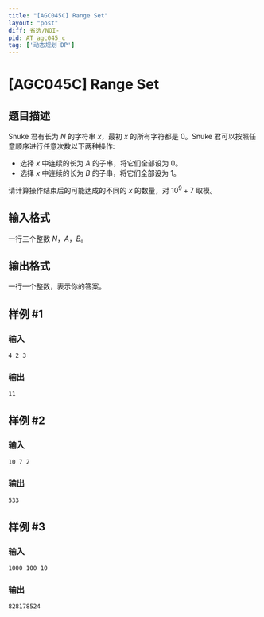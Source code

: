 ```yaml
---
title: "[AGC045C] Range Set"
layout: "post"
diff: 省选/NOI-
pid: AT_agc045_c
tag: ['动态规划 DP']
---
```


# [AGC045C] Range Set

## 题目描述

Snuke 君有长为 $N$ 的字符串 $x$，最初 $x$ 的所有字符都是 $0$。Snuke 君可以按照任意顺序进行任意次数以下两种操作:

- 选择 $x$ 中连续的长为 $A$ 的子串，将它们全部设为 $0$。
- 选择 $x$ 中连续的长为 $B$ 的子串，将它们全部设为 $1$。

请计算操作结束后的可能达成的不同的 $x$ 的数量，对 $10^9+7$ 取模。

## 输入格式

一行三个整数 $N$，$A$，$B$。

## 输出格式

一行一个整数，表示你的答案。

## 样例 #1

### 输入

```
4 2 3
```

### 输出

```
11
```

## 样例 #2

### 输入

```
10 7 2
```

### 输出

```
533
```

## 样例 #3

### 输入

```
1000 100 10
```

### 输出

```
828178524
```

